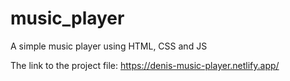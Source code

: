 # music_player
A simple music player using HTML, CSS and JS

The link to the project file: https://denis-music-player.netlify.app/
